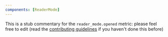 ```yaml
---
components: [ReaderMode]
---
```


This is a stub commentary for the `reader_mode.opened` metric: please feel free to edit (read the
[contributing guidelines](https://github.com/mozilla/glean-annotations/blob/main/CONTRIBUTING.md)
if you haven't done this before)
